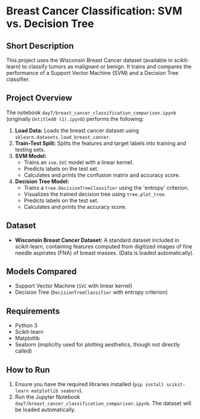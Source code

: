 # Breast Cancer Classification: SVM vs. Decision Tree

## Short Description

This project uses the Wisconsin Breast Cancer dataset (available in scikit-learn) to classify tumors as malignant or benign. It trains and compares the performance of a Support Vector Machine (SVM) and a Decision Tree classifier.

## Project Overview

The notebook `day7/breast_cancer_classification_comparison.ipynb` (originally `Untitled0 (1).ipynb`) performs the following:

1.  **Load Data:** Loads the breast cancer dataset using `sklearn.datasets.load_breast_cancer`.
2.  **Train-Test Split:** Splits the features and target labels into training and testing sets.
3.  **SVM Model:**
    *   Trains an `svm.SVC` model with a linear kernel.
    *   Predicts labels on the test set.
    *   Calculates and prints the confusion matrix and accuracy score.
4.  **Decision Tree Model:**
    *   Trains a `tree.DecisionTreeClassifier` using the 'entropy' criterion.
    *   Visualizes the trained decision tree using `tree.plot_tree`.
    *   Predicts labels on the test set.
    *   Calculates and prints the accuracy score.

## Dataset

*   **Wisconsin Breast Cancer Dataset:** A standard dataset included in scikit-learn, containing features computed from digitized images of fine needle aspirates (FNA) of breast masses. (Data is loaded automatically).

## Models Compared

*   Support Vector Machine (`SVC` with linear kernel)
*   Decision Tree (`DecisionTreeClassifier` with entropy criterion)

## Requirements

*   Python 3
*   Scikit-learn
*   Matplotlib
*   Seaborn (implicitly used for plotting aesthetics, though not directly called)

## How to Run

1.  Ensure you have the required libraries installed (`pip install scikit-learn matplotlib seaborn`).
2.  Run the Jupyter Notebook `day7/breast_cancer_classification_comparison.ipynb`. The dataset will be loaded automatically.
